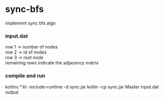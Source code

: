 # sync-bfs
implement sync bfs algo

### input.dat

row 1 -> number of nodes  
row 2 -> id of nodes  
row 3 -> root node  
remaining rows indicate the adjacency matrix

### compile and run

kotlinc *.kt -include-runtime -d sync.jar 
kotlin -cp sync.jar Master input.dat output
